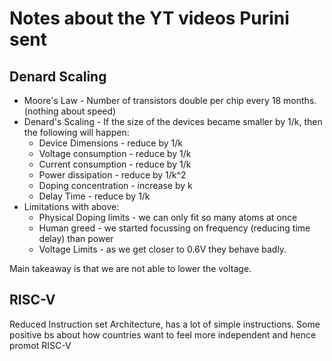 # Notes about the YT videos Purini sent

## Denard Scaling

- Moore's Law - Number of transistors double per chip every 18 months. (nothing about speed)
- Denard's Scaling - If the size of the devices became smaller by 1/k, then the following will happen:
  - Device Dimensions - reduce by 1/k
  - Voltage consumption - reduce by 1/k
  - Current consumption - reduce by 1/k
  - Power dissipation - reduce by 1/k^2
  - Doping concentration - increase by k
  - Delay Time - reduce by 1/k
- Limitations with above:
  - Physical Doping limits - we can only fit so many atoms at once
  - Human greed - we started focussing on frequency (reducing time delay) than power
  - Voltage Limits - as we get closer to 0.6V they behave badly.

Main takeaway is that we are not able to lower the voltage.

## RISC-V

Reduced Instruction set Architecture, has a lot of simple instructions. Some positive bs
about how countries want to feel more independent and hence promot RISC-V
